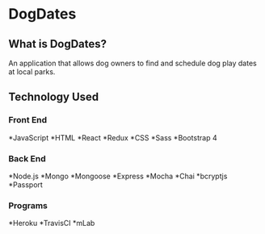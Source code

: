 # DogDates #

## What is DogDates? ##

An application that allows dog owners to find and schedule dog play dates at local parks.

## Technology Used ##

### Front End ###

*JavaScript
*HTML
*React
*Redux
*CSS
*Sass
*Bootstrap 4

### Back End ###

*Node.js
*Mongo
*Mongoose
*Express
*Mocha
*Chai
*bcryptjs
*Passport

### Programs ###

*Heroku
*TravisCI
*mLab
